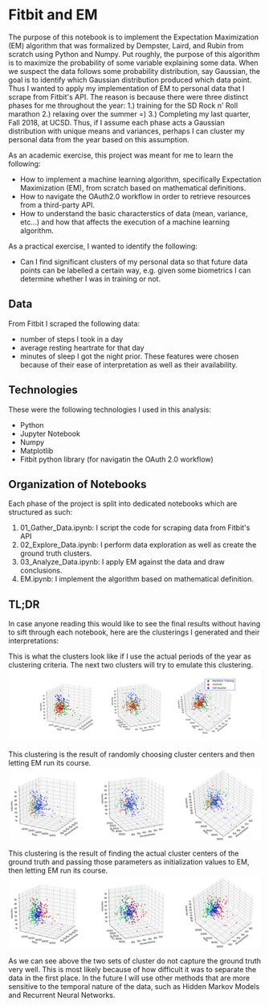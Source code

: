 # Fitbit and EM

The purpose of this notebook is to implement the Expectation Maximization (EM) algorithm that was formalized by Dempster, Laird, and Rubin from scratch using Python and Numpy. Put roughly, the purpose of this algorithm is to maximize the probability of some variable explaining some data. When we suspect the data follows some probability distribution, say Gaussian, the goal is to identify which Gaussian distribution produced which data point. Thus I wanted to apply my implementation of EM to personal data that I scrape from Fitbit's API. The reason is because there were three distinct phases for me throughout the year: 1.) training for the SD Rock n' Roll marathon 2.) relaxing over the summer =) 3.) Completing my last quarter, Fall 2018, at UCSD. Thus, if I assume each phase acts a Gaussian distribution with unique means and variances, perhaps I can cluster my personal data from the year based on this assumption. 

As an academic exercise, this project was meant for me to learn the following: 

* How to implement a machine learning algorithm, specifically Expectation Maximization (EM), from scratch based on mathematical definitions.
* How to navigate the OAuth2.0 workflow in order to retrieve resources from a third-party API.
* How to understand the basic characterstics of data (mean, variance, etc...) and how that affects the execution of a machine learning algorithm. 

As a practical exercise, I wanted to identify the following: 

* Can I find significant clusters of my personal data so that future data points can be labelled a certain way, e.g. given some biometrics I can determine whether I was in training or not. 

## Data

From Fitbit I scraped the following data:
* number of steps I took in a day 
* average resting heartrate for that day 
* minutes of sleep I got the night prior. 
These features were chosen because of their ease of interpretation as well as their availability. 

## Technologies

These were the following technologies I used in this analysis: 

* Python
* Jupyter Notebook
* Numpy
* Matplotlib
* Fitbit python library (for navigatin the OAuth 2.0 workflow)

## Organization of Notebooks

Each phase of the project is split into dedicated notebooks which are structured as such: 

1. 01_Gather_Data.ipynb: I script the code for scraping data from Fitbit's API
2. 02_Explore_Data.ipynb: I perform data exploration as well as create the ground truth clusters. 
3. 03_Analyze_Data.ipynb: I apply EM against the data and draw conclusions. 
4. EM.ipynb: I implement the algorithm based on mathematical definition. 

## TL;DR

In case anyone reading this would like to see the final results without having to sift through each notebook, here are the clusterings I generated and their interpretations:

This is what the clusters look like if I use the actual periods of the year as clustering criteria. The next two clusters will try to emulate this clustering. 
![Ground truth](https://raw.githubusercontent.com/dangle1/fitbitEM/master/images/groundtruth_clusters.png)

This clustering is the result of randomly choosing cluster centers and then letting EM run its course. 
![Naive Clustering](https://raw.githubusercontent.com/dangle1/fitbitEM/master/images/naive_clusters.png)

This clustering is the result of finding the actual cluster centers of the ground truth and passing those parameters as initialization values to EM, then letting EM run its course. 
![Naive Clustering](https://raw.githubusercontent.com/dangle1/fitbitEM/master/images/smart_clusters.png)

As we can see above the two sets of cluster do not capture the ground truth very well. This is most likely because of how difficult it was to separate the data in the first place. In the future I will use other methods that are more sensitive to the temporal nature of the data, such as Hidden Markov Models and Recurrent Neural Networks. 